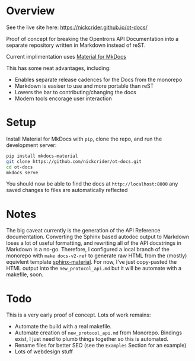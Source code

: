 # Overview

See the live site here: https://nickcrider.github.io/ot-docs/

Proof of concept for breaking the Opentrons API Documentation into a separate repository written in Markdown instead of reST.

Current implimentation uses [Material for MkDocs](https://github.com/squidfunk/mkdocs-material)

This has some neat advantages, including:
- Enables separate release cadences for the Docs from the monorepo
- Markdown is easiser to use and more portable than reST
- Lowers the bar to contributing/changing the docs
- Modern tools encorage user interaction

# Setup

Install Material for MkDocs with `pip`, clone the repo, and run the development server:

```bash
pip install mkdocs-material
git clone https://github.com/nickcrider/ot-docs.git
cd ot-docs
mkdocs serve
```
You should now be able to find the docs at `http://localhost:8000` any saved changes to files are automatically reflected

# Notes

The big caveat currently is the generation of the API Reference documentation. Converting the Sphinx based autodoc output to Markdown loses a lot of useful formatting, and rewriting all of the API docstrings in Markdown is a no-go. Therefore, I configured a local branch of the monorepo with `make docs-v2-ref` to generate raw HTML from the (mostly) equivlent template [sphinx-material](https://github.com/bashtage/sphinx-material/). For now, I've just copy-pasted the HTML output into the `new_protocol_api.md` but it will be automate with a makefile, soon. 

# Todo

This is a very early proof of concept. Lots of work remains:

- Automate the build with a real makefile.
- Automate creation of `new_protocol_api.md` from Monorepo.  Bindings exist, I just need to plumb things together so this is automated.
- Rename files for better SEO (see the `Examples` Section for an example)
- Lots of webdesign stuff
    


